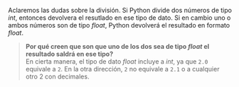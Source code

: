 Aclaremos las dudas sobre la división.
Si Python divide dos números de tipo _int_, entonces devolvera el resutlado en ese tipo de dato.
Si en cambio uno o ambos números son de tipo _float_, Python devolverá el resultado en formato _float_.

> **Por qué creen que son que uno de los dos sea de tipo _float_ el resultado saldrá en ese tipo?** <br>
En cierta manera, el tipo de dato _float_ incluye a _int_, ya que `2.0` equivale a `2`. En la otra dirección, `2` no equivale a `2.1` o a cualquier otro 2 con decimales.
